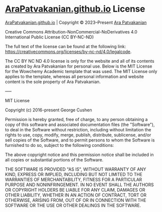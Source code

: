 # [AraPatvakanian.github.io](https://github.com/AraPatvakanian/AraPatvakanian.github.io) License

[AraPatvakanian.github.io](https://github.com/AraPatvakanian/AraPatvakanian.github.io) | Copyright © 2023–Present [Ara Patvakanian](https://arapatvakanian.github.io)

Creative Commons Attribution-NonCommercial-NoDerivatives 4.0 International Public License (CC BY-NC-ND)

The full text of the license can be found at the following link: https://creativecommons.org/licenses/by-nc-nd/4.0/legalcode.

The CC BY NC ND 4.0 license is only for the website and all of its contents as created by Ara Patvakanian for personal use. Below is the MIT License for the Wowchemy Academic template that was used. The MIT License only applies to the template, whereas all personal information and website content is the sole property of Ara Patvakanian.

–––

MIT License

Copyright (c) 2016-present George Cushen

Permission is hereby granted, free of charge, to any person obtaining a copy
of this software and associated documentation files (the "Software"), to deal
in the Software without restriction, including without limitation the rights
to use, copy, modify, merge, publish, distribute, sublicense, and/or sell
copies of the Software, and to permit persons to whom the Software is
furnished to do so, subject to the following conditions:

The above copyright notice and this permission notice shall be included in all
copies or substantial portions of the Software.

THE SOFTWARE IS PROVIDED "AS IS", WITHOUT WARRANTY OF ANY KIND, EXPRESS OR
IMPLIED, INCLUDING BUT NOT LIMITED TO THE WARRANTIES OF MERCHANTABILITY,
FITNESS FOR A PARTICULAR PURPOSE AND NONINFRINGEMENT. IN NO EVENT SHALL THE
AUTHORS OR COPYRIGHT HOLDERS BE LIABLE FOR ANY CLAIM, DAMAGES OR OTHER
LIABILITY, WHETHER IN AN ACTION OF CONTRACT, TORT OR OTHERWISE, ARISING FROM,
OUT OF OR IN CONNECTION WITH THE SOFTWARE OR THE USE OR OTHER DEALINGS IN THE
SOFTWARE.
